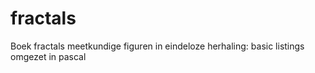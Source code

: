 # fractals
Boek fractals meetkundige figuren in eindeloze herhaling: basic listings omgezet in pascal

